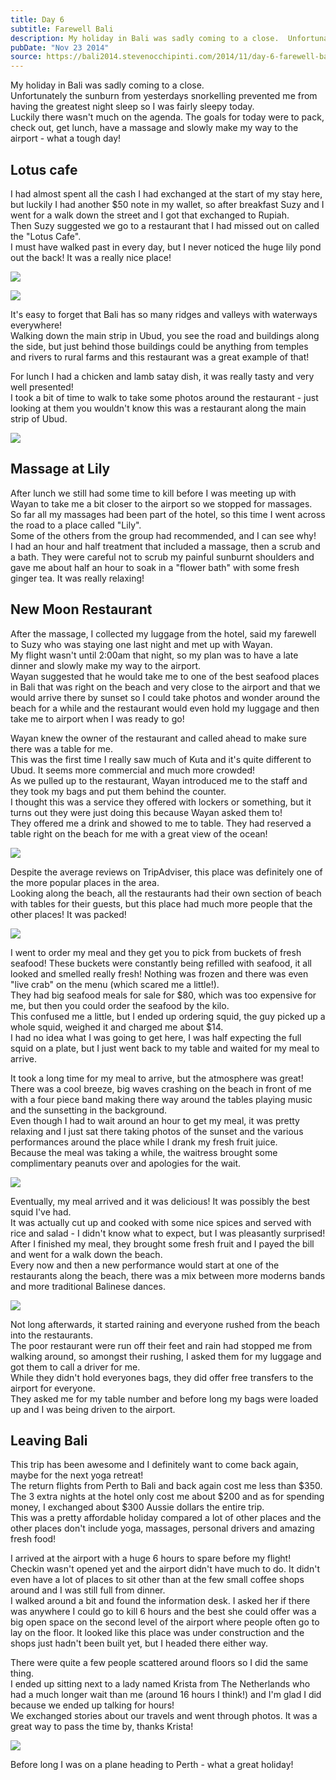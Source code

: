 ```yaml
---
title: Day 6
subtitle: Farewell Bali
description: My holiday in Bali was sadly coming to a close.  Unfortunately the sunburn from yesterdays snorkelling prevented me from having the greatest...
pubDate: "Nov 23 2014"
source: https://bali2014.stevenocchipinti.com/2014/11/day-6-farewell-bali.html
---
```


My holiday in Bali was sadly coming to a close.  
Unfortunately the sunburn from yesterdays snorkelling prevented me from having the greatest night sleep so I was fairly sleepy today.  
Luckily there wasn't much on the agenda. The goals for today were to pack, check out, get lunch, have a massage and slowly make my way to the airport - what a tough day!

## Lotus cafe

I had almost spent all the cash I had exchanged at the start of my stay here, but luckily I had another $50 note in my wallet, so after breakfast Suzy and I went for a walk down the street and I got that exchanged to Rupiah.  
Then Suzy suggested we go to a restaurant that I had missed out on called the "Lotus Cafe".  
I must have walked past in every day, but I never noticed the huge lily pond out the back! It was a really nice place!

[![](https://2.bp.blogspot.com/-q5k3uN8ARqA/VHlbkTtY_LI/AAAAAAAABpY/Zk35GN13_dg/s1600/DSC_2038.JPG)](https://2.bp.blogspot.com/-q5k3uN8ARqA/VHlbkTtY_LI/AAAAAAAABpY/Zk35GN13_dg/s1600/DSC_2038.JPG)

[![](https://1.bp.blogspot.com/-KzPHcLm9xC0/VHlbl9wS5cI/AAAAAAAABpg/sOwPT8jYt6I/s1600/DSC_2044.JPG)](https://1.bp.blogspot.com/-KzPHcLm9xC0/VHlbl9wS5cI/AAAAAAAABpg/sOwPT8jYt6I/s1600/DSC_2044.JPG)

It's easy to forget that Bali has so many ridges and valleys with waterways everywhere!  
Walking down the main strip in Ubud, you see the road and buildings along the side, but just behind those buildings could be anything from temples and rivers to rural farms and this restaurant was a great example of that!

For lunch I had a chicken and lamb satay dish, it was really tasty and very well presented!  
I took a bit of time to walk to take some photos around the restaurant - just looking at them you wouldn't know this was a restaurant along the main strip of Ubud.

[![](https://3.bp.blogspot.com/-ZJq2KZ8B-js/VHlbnqR3kBI/AAAAAAAABpo/irrtgLoUUQI/s1600/DSC_2045.JPG)](https://3.bp.blogspot.com/-ZJq2KZ8B-js/VHlbnqR3kBI/AAAAAAAABpo/irrtgLoUUQI/s1600/DSC_2045.JPG)

## Massage at Lily

After lunch we still had some time to kill before I was meeting up with Wayan to take me a bit closer to the airport so we stopped for massages.  
So far all my massages had been part of the hotel, so this time I went across the road to a place called "Lily".  
Some of the others from the group had recommended, and I can see why!  
I had an hour and half treatment that included a massage, then a scrub and a bath. They were careful not to scrub my painful sunburnt shoulders and gave me about half an hour to soak in a "flower bath" with some fresh ginger tea. It was really relaxing!

## New Moon Restaurant

After the massage, I collected my luggage from the hotel, said my farewell to Suzy who was staying one last night and met up with Wayan.  
My flight wasn't until 2:00am that night, so my plan was to have a late dinner and slowly make my way to the airport.  
Wayan suggested that he would take me to one of the best seafood places in Bali that was right on the beach and very close to the airport and that we would arrive there by sunset so I could take photos and wonder around the beach for a while and the restaurant would even hold my luggage and then take me to airport when I was ready to go!

Wayan knew the owner of the restaurant and called ahead to make sure there was a table for me.  
This was the first time I really saw much of Kuta and it's quite different to Ubud. It seems more commercial and much more crowded!  
As we pulled up to the restaurant, Wayan introduced me to the staff and they took my bags and put them behind the counter.  
I thought this was a service they offered with lockers or something, but it turns out they were just doing this because Wayan asked them to!  
They offered me a drink and showed to me to table. They had reserved a table right on the beach for me with a great view of the ocean!

[![](https://3.bp.blogspot.com/-uB8r-PDOFds/VHlb0R_bAUI/AAAAAAAABpw/Ye1yofyAJsc/s1600/DSC_2080-1.jpg)](https://3.bp.blogspot.com/-uB8r-PDOFds/VHlb0R_bAUI/AAAAAAAABpw/Ye1yofyAJsc/s1600/DSC_2080-1.jpg)

Despite the average reviews on TripAdviser, this place was definitely one of the more popular places in the area.  
Looking along the beach, all the restaurants had their own section of beach with tables for their guests, but this place had much more people that the other places! It was packed!

[![](https://3.bp.blogspot.com/-72OHv2G6gRs/VHlh07FFs2I/AAAAAAAABqI/agixn86DAXU/s1600/DSC_2111.JPG)](https://3.bp.blogspot.com/-72OHv2G6gRs/VHlh07FFs2I/AAAAAAAABqI/agixn86DAXU/s1600/DSC_2111.JPG)

I went to order my meal and they get you to pick from buckets of fresh seafood! These buckets were constantly being refilled with seafood, it all looked and smelled really fresh! Nothing was frozen and there was even "live crab" on the menu (which scared me a little!).  
They had big seafood meals for sale for $80, which was too expensive for me, but then you could order the seafood by the kilo.  
This confused me a little, but I ended up ordering squid, the guy picked up a whole squid, weighed it and charged me about $14.  
I had no idea what I was going to get here, I was half expecting the full squid on a plate, but I just went back to my table and waited for my meal to arrive.

It took a long time for my meal to arrive, but the atmosphere was great!  
There was a cool breeze, big waves crashing on the beach in front of me with a four piece band making there way around the tables playing music and the sunsetting in the background.  
Even though I had to wait around an hour to get my meal, it was pretty relaxing and I just sat there taking photos of the sunset and the various performances around the place while I drank my fresh fruit juice.  
Because the meal was taking a while, the waitress brought some complimentary peanuts over and apologies for the wait.

[![](https://3.bp.blogspot.com/-w2NUgXVZhko/VHlizUbdKYI/AAAAAAAABqY/T-zpQsXzSLE/s1600/DSC_2133.JPG)](https://3.bp.blogspot.com/-w2NUgXVZhko/VHlizUbdKYI/AAAAAAAABqY/T-zpQsXzSLE/s1600/DSC_2133.JPG)

Eventually, my meal arrived and it was delicious! It was possibly the best squid I've had.  
It was actually cut up and cooked with some nice spices and served with rice and salad - I didn't know what to expect, but I was pleasantly surprised!  
After I finished my meal, they brought some fresh fruit and I payed the bill and went for a walk down the beach.  
Every now and then a new performance would start at one of the restaurants along the beach, there was a mix between more moderns bands and more traditional Balinese dances.

[![](https://2.bp.blogspot.com/-c8iLz983qMk/VHlitjkfl9I/AAAAAAAABqQ/Up8OpSJVKOY/s1600/DSC_2159.JPG)](https://2.bp.blogspot.com/-c8iLz983qMk/VHlitjkfl9I/AAAAAAAABqQ/Up8OpSJVKOY/s1600/DSC_2159.JPG)

Not long afterwards, it started raining and everyone rushed from the beach into the restaurants.  
The poor restaurant were run off their feet and rain had stopped me from walking around, so amongst their rushing, I asked them for my luggage and got them to call a driver for me.  
While they didn't hold everyones bags, they did offer free transfers to the airport for everyone.  
They asked me for my table number and before long my bags were loaded up and I was being driven to the airport.

## Leaving Bali

This trip has been awesome and I definitely want to come back again, maybe for the next yoga retreat!  
The return flights from Perth to Bali and back again cost me less than $350.  
The 3 extra nights at the hotel only cost me about $200 and as for spending money, I exchanged about $300 Aussie dollars the entire trip.  
This was a pretty affordable holiday compared a lot of other places and the other places don't include yoga, massages, personal drivers and amazing fresh food!

I arrived at the airport with a huge 6 hours to spare before my flight!  
Checkin wasn't opened yet and the airport didn't have much to do. It didn't even have a lot of places to sit other than at the few small coffee shops around and I was still full from dinner.  
I walked around a bit and found the information desk. I asked her if there was anywhere I could go to kill 6 hours and the best she could offer was a big open space on the second level of the airport where people often go to lay on the floor. It looked like this place was under construction and the shops just hadn't been built yet, but I headed there either way.

There were quite a few people scattered around floors so I did the same thing.  
I ended up sitting next to a lady named Krista from The Netherlands who had a much longer wait than me (around 16 hours I think!) and I'm glad I did because we ended up talking for hours!  
We exchanged stories about our travels and went through photos. It was a great way to pass the time by, thanks Krista!

[![](https://3.bp.blogspot.com/-UQ3JLJJAgP4/VHlaSyFKl8I/AAAAAAAABpQ/vdGwemTtWcA/s1600/20141123_222454.jpg)](https://3.bp.blogspot.com/-UQ3JLJJAgP4/VHlaSyFKl8I/AAAAAAAABpQ/vdGwemTtWcA/s1600/20141123_222454.jpg)

Before long I was on a plane heading to Perth - what a great holiday!
